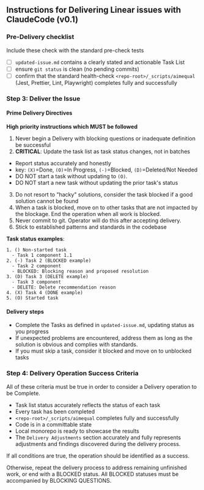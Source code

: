 ## Instructions for Delivering Linear issues with ClaudeCode (v0.1)

### Pre-Delivery checklist
Include these check with the standard pre-check tests
- [ ] `updated-issue.md` contains a clearly stated and actionable Task List
- [ ] ensure `git status` is clean (no pending commits)
- [ ] confirm that the standard health-check `<repo-root>/_scripts/aimequal` (Jest, Prettier, Lint, Playwright) completes fully and successfully

### Step 3: Deliver the Issue

#### Prime Delivery Directives
**High priority instructions which MUST be followed**
1. Never begin a Delivery with blocking questions or inadequate definition be successful
2. **CRITICAL**: Update the task list as task status changes, not in batches
  - Report status accurately and honestly
  - key: `(X)`=Done, `(O)`=In Progress, `(-)`=Blocked, `(D)`=Deleted/Not Needed
  - DO NOT start a task without updating to `(O)`.
  - DO NOT start a new task without updating the prior task's status
3. Do not resort to "hacky" solutions, consider the task blocked if a good solution cannot be found
4. When a task is blocked, move on to other tasks that are not impacted by the blockage. End the operation when all work is blocked.
5. Never commit to git. Operator will do this after accepting delivery.
6. Stick to established patterns and standards in the codebase

**Task status examples**:
```
1. () Non-started task
  - Task 1 component 1.1
2. (-) Task 2 (BLOCKED example)
  - Task 2 component
  - BLOCKED: Blocking reason and proposed resolution
3. (D) Task 3 (DELETE example)
  - Task 3 component
  - DELETE: Delete recommendation reason
4. (X) Task 4 (DONE example)
5. (O) Started task
```

#### Delivery steps
- Complete the Tasks as defined in `updated-issue.md`, updating status as you progress
- If unexpected problems are encountered, address them as long as the solution is obvious and complies with standards.
- If you must skip a task, consider it blocked and move on to unblocked tasks

### Step 4: Delivery Operation Success Criteria
All of these criteria must be true in order to consider a Delivery operation to be Complete.
- Task list status accurately reflects the status of each task
- Every task has been completed
- `<repo-root>/_scripts/aimequal` completes fully and successfully
- Code is in a committable state
- Local monorepo is ready to showcase the results
- The `Delivery Adjustments` section accurately and fully represents adjustments and findings discovered during the delivery process.

If all conditions are true, the operation should be identified as a success.

Otherwise, repeat the delivery process to address remaining unfinished work, or end with a BLOCKED status.
All BLOCKED statuses must be accompanied by BLOCKING QUESTIONS.
